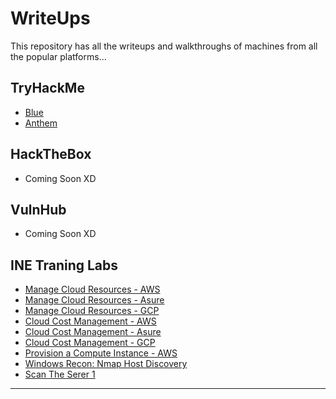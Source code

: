 # WriteUps
This repository has all the writeups and walkthroughs of machines from all the popular platforms... 

## TryHackMe

- [Blue](https://github.com/iabdullah215/WriteUps/blob/main/TryHackMe/thm.Blue.md)
- [Anthem](https://github.com/iabdullah215/WriteUps/blob/main/TryHackMe/thm.Anthem.md)

## HackTheBox

- Coming Soon XD

## VulnHub

- Coming Soon XD

## INE Traning Labs

- [Manage Cloud Resources - AWS](https://github.com/iabdullah215/WriteUps/blob/main/INE/ICCA/ine.icca.lab.01.md)
- [Manage Cloud Resources - Asure](https://github.com/iabdullah215/WriteUps/blob/main/INE/ICCA/ine.icca.lab.03.md)
- [Manage Cloud Resources - GCP](https://github.com/iabdullah215/WriteUps/blob/main/INE/ICCA/ine.icca.lab.02.md)
- [Cloud Cost Management - AWS](https://github.com/iabdullah215/WriteUps/blob/main/INE/ICCA/ine.icca.lab.04.md)
- [Cloud Cost Management - Asure](https://github.com/iabdullah215/WriteUps/blob/main/INE/ICCA/ine.icca.lab.05.md)
- [Cloud Cost Management - GCP](https://github.com/iabdullah215/WriteUps/blob/main/INE/ICCA/ine.icca.lab.06.md)
- [Provision a Compute Instance - AWS](https://github.com/iabdullah215/WriteUps/blob/main/INE/ICCA/ine.icca.lab.07.md)
- [Windows Recon: Nmap Host Discovery](https://github.com/iabdullah215/WriteUps/blob/main/INE/eJPT/ine.ejpt.lab.01.md)
- [Scan The Serer 1](INE/eJPT/ine.ejpt.lab.02.md)
---

